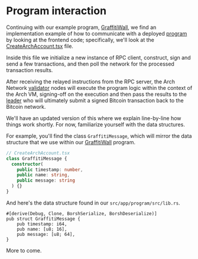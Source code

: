 # Program interaction

Continuing with our example program, [GraffitiWall], we find an implementation example of how to communicate with a deployed [program] by looking at the frontend code; specifically, we'll look at the [CreateArchAccount.tsx] file.

Inside this file we initialize a new instance of RPC client, construct, sign and send a few transactions, and then poll the network for the processed transaction results.

After receiving the relayed instructions from the RPC server, the Arch Network [validator] nodes will execute the program logic within the context of the Arch VM, signing-off on the execution and then pass the results to the [leader] who will ultimately submit a signed Bitcoin transaction back to the Bitcoin network.

We'll have an updated version of this where we explain line-by-line how things work shortly. For now, familiarize yourself with the data structures.

For example, you'll find the class `GraffitiMessage`, which will mirror the data structure that we use within our [GraffitiWall] program.
```ts
// CreateArchAccount.tsx
class GraffitiMessage {
  constructor(
    public timestamp: number,
    public name: string,
    public message: string
  ) {}
}
```

And here's the data structure found in our `src/app/program/src/lib.rs`.
```rust,ignore
#[derive(Debug, Clone, BorshSerialize, BorshDeserialize)]
pub struct GraffitiMessage {
    pub timestamp: i64,
    pub name: [u8; 16],
    pub message: [u8; 64],
}
```

More to come.

[leader]: ../concepts/nodes.md
[program]: ../program/program.md
[validator]: ../concepts/nodes.md
[GraffitiWall]: https://github.com/Arch-Network/arch-cli/blob/main/src/app/program/src/lib.rs
[CreateArchAccount.tsx]: https://github.com/Arch-Network/arch-cli/blob/main/src/app/frontend/src/components/CreateArchAccount.tsx


